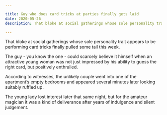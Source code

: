 ```yaml
---

title: Guy who does card tricks at parties finally gets laid
date: 2020-05-26
description: That bloke at social gatherings whose sole personality trait appears to be performing card tricks finally pulled some tail this week.

---
```


That bloke at social gatherings whose sole personality trait appears to be performing card tricks finally pulled some tail this week.

The guy - you know the one - could scarcely believe it himself when an attractive young woman was not just impressed by his ability to guess the right card, but positively enthralled.

According to witnesses, the unlikely couple went into one of the apartment’s empty bedrooms and appeared several minutes later looking suitably ruffled up.

The young lady lost interest later that same night, but for the amateur magician it was a kind of deliverance after years of indulgence and silent judgement.
